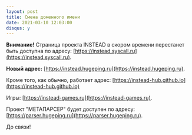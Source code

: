 ```yaml
---
layout: post
title: Смена доменного имени
date: 2021-03-10 12:03:00
disqus: y
---
```


**Внимание!** Страница проекта INSTEAD в скором времени перестанет быть доступна по адресу: 
[https://instead.syscall.ru](https://instead.syscall.ru). 

**Новый адрес:** [https://instead.hugeping.ru](https://instead.hugeping.ru).

Кроме того, как обычно, работает адрес: [https://instead-hub.github.io](https://instead-hub.github.io)

Игры: [https://instead-games.ru](https://instead-games.ru).

Проект "МЕТАПАРСЕР" будет доступен по адресу: [https://parser.hugeping.ru](https://parser.hugeping.ru).

До связи!
